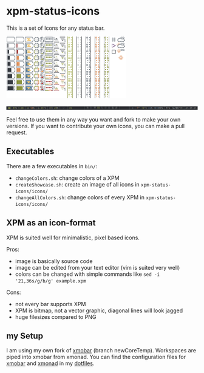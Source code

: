 # xpm-status-icons
This is a set of Icons for any status bar.

![showcase-12-07-19](https://raw.githubusercontent.com/jumper149/data/master/xpm-status-icons/showcase.png)

![xmobar-example-12-07-19](https://raw.githubusercontent.com/jumper149/data/master/xpm-status-icons/xmobar.png)

Feel free to use them in any way you want and fork to make your own versions.
If you want to contribute your own icons, you can make a pull request.

## Executables
There are a few executables in `bin/`:
- `changeColors.sh`:  change colors of a XPM
- `createShowcase.sh`: create an image of all icons in `xpm-status-icons/icons/`
- `changeAllColors.sh`: change colors of every XPM in `xpm-status-icons/icons/`

## XPM as an icon-format
XPM is suited well for minimalistic, pixel based icons.

Pros:
- image is basically source code
- image can be edited from your text editor (vim is suited very well)
- colors can be changed with simple commands like `sed -i '21,36s/g/b/g' example.xpm`

Cons:
- not every bar supports XPM
- XPM is bitmap, not a vector graphic, diagonal lines will look jagged
- huge filesizes compared to PNG

## my Setup
I am using my own fork of [xmobar](https://github.com/jumper149/xmobar/tree/newCoreTemp) (branch newCoreTemp).
Workspaces are piped into xmobar from xmonad.
You can find the configuration files for [xmobar](https://github.com/jumper149/dotfiles/blob/master/.xmobar/xmobarrc) and [xmonad](https://github.com/jumper149/dotfiles/blob/master/.xmonad/xmonad.hs) in my [dotfiles](https://github.com/jumper149/dotfiles).
